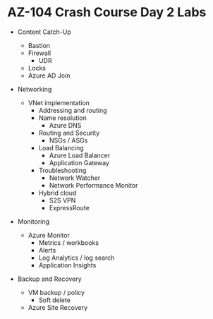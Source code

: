 # AZ-104 Crash Course Day 2 Labs

* Content Catch-Up
    * Bastion
    * Firewall
      * UDR
    * Locks
    * Azure AD Join

* Networking
    * VNet implementation
      * Addressing and routing
      * Name resolution
        * Azure DNS
      * Routing and Security
        * NSGs / ASGs
      * Load Balancing
        * Azure Load Balancer
        * Application Gateway
      * Troubleshooting
        * Network Watcher
        * Network Performance Monitor
      * Hybrid cloud
        * S2S VPN
        * ExpressRoute

* Monitoring
    * Azure Monitor
      * Metrics / workbooks
      * Alerts
      * Log Analytics / log search
      * Application Insights

* Backup and Recovery
    * VM backup / policy
      * Soft delete
    * Azure Site Recovery
